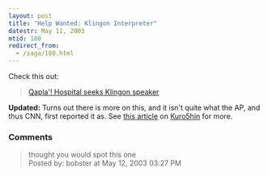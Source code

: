 ```yaml
---
layout: post
title: "Help Wanted: Klingon Interpreter"
datestr: May 11, 2003
mtid: 180
redirect_from:
  - /saga/180.html
---
```


Check this out:
<blockquote><a href="http://www.cnn.com/2003/US/West/05/10/offbeat.klingon.interpreter/index.html">Qapla'! Hospital seeks Klingon speaker</a></blockquote>

<b>Updated:</b> Turns out there is more on this, and it isn't quite what the AP, and thus CNN, first reported it as.  See <a href="http://www.kuro5hin.org/story/2003/5/11/7032/18347">this article</a> on <a href="http://www.kuro5hin.org/">Kuro5hin</a> for more.

### Comments

<blockquote>
thought you would spot this one
<div class="comment-meta">Posted by: bobster at May 12, 2003 03:27 PM</div> </blockquote>

